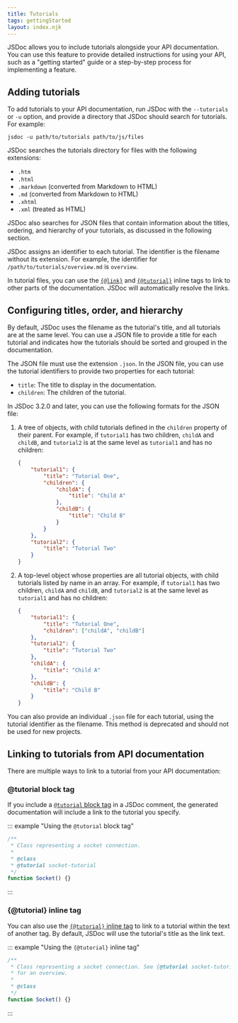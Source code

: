 ```yaml
---
title: Tutorials
tags: gettingStarted
layout: index.njk
---
```


JSDoc allows you to include tutorials alongside your API documentation. You can use this feature to
provide detailed instructions for using your API, such as a "getting started" guide or a
step-by-step process for implementing a feature.


## Adding tutorials

To add tutorials to your API documentation, run JSDoc with the `--tutorials` or `-u` option, and
provide a directory that JSDoc should search for tutorials. For example:

    jsdoc -u path/to/tutorials path/to/js/files

JSDoc searches the tutorials directory for files with the following extensions:

+ `.htm`
+ `.html`
+ `.markdown` (converted from Markdown to HTML)
+ `.md` (converted from Markdown to HTML)
+ `.xhtml`
+ `.xml` (treated as HTML)

JSDoc also searches for JSON files that contain information about the titles, ordering, and
hierarchy of your tutorials, as discussed in the following section.

JSDoc assigns an identifier to each tutorial. The identifier is the filename without its extension.
For example, the identifier for `/path/to/tutorials/overview.md` is `overview`.

In tutorial files, you can use the [`{@link}`][link-inline-tag] and
[`{@tutorial}`][tutorial-inline-tag] inline tags to link to other parts of the documentation. JSDoc
will automatically resolve the links.

[link-inline-tag]: /tags-inline-link
[tutorial-inline-tag]: /tags-inline-tutorial


## Configuring titles, order, and hierarchy

By default, JSDoc uses the filename as the tutorial's title, and all tutorials are at the same
level. You can use a JSON file to provide a title for each tutorial and indicates how the tutorials
should be sorted and grouped in the documentation.

The JSON file must use the extension `.json`. In the JSON file, you can use the tutorial identifiers
to provide two properties for each tutorial:

+ `title`: The title to display in the documentation.
+ `children`: The children of the tutorial.

In JSDoc 3.2.0 and later, you can use the following formats for the JSON file:

1. A tree of objects, with child tutorials defined in the `children` property of their parent.
For example, if `tutorial1` has two children, `childA` and `childB`, and `tutorial2` is at the same
level as `tutorial1` and has no children:

    ```json
    {
        "tutorial1": {
            "title": "Tutorial One",
            "children": {
                "childA": {
                    "title": "Child A"
                },
                "childB": {
                    "title": "Child B"
                }
            }
        },
        "tutorial2": {
            "title": "Tutorial Two"
        }
    }
    ```

2. A top-level object whose properties are all tutorial objects, with child tutorials listed by name
in an array. For example, if `tutorial1` has two children, `childA` and `childB`, and `tutorial2` is
at the same level as `tutorial1` and has no children:

    ```json
    {
        "tutorial1": {
            "title": "Tutorial One",
            "children": ["childA", "childB"]
        },
        "tutorial2": {
            "title": "Tutorial Two"
        },
        "childA": {
            "title": "Child A"
        },
        "childB": {
            "title": "Child B"
        }
    }
    ```

You can also provide an individual `.json` file for each tutorial, using the tutorial identifier as
the filename. This method is deprecated and should not be used for new projects.


## Linking to tutorials from API documentation

There are multiple ways to link to a tutorial from your API documentation:

### @tutorial block tag

If you include a [`@tutorial` block tag][tutorial-block-tag] in a JSDoc comment, the generated documentation
will include a link to the tutorial you specify.

::: example "Using the `@tutorial` block tag"


```js
/**
 * Class representing a socket connection.
 *
 * @class
 * @tutorial socket-tutorial
 */
function Socket() {}
```
:::

### {@tutorial} inline tag

You can also use the [`{@tutorial}` inline tag][tutorial-inline-tag] to link to a tutorial within the text
of another tag. By default, JSDoc will use the tutorial's title as the link text.

::: example "Using the `{@tutorial}` inline tag"

```js
/**
 * Class representing a socket connection. See {@tutorial socket-tutorial}
 * for an overview.
 *
 * @class
 */
function Socket() {}
```
:::

[tutorial-block-tag]: /tags-tutorial
[tutorial-inline-tag]: /tags-inline-tutorial
